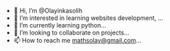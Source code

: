 - 👋 Hi, I’m @Olayinkasolih
- 👀 I’m interested in learning websites development, ...
- 🌱 I’m currently learning python...
- 💞️ I’m looking to collaborate on projects...
- 📫 How to reach me mathsolay@gmail.com...

<!---
Olayinkasolih/Olayinkasolih is a ✨ special ✨ repository because its `README.md` (this file) appears on your GitHub profile.
You can click the Preview link to take a look at your changes.
--->
